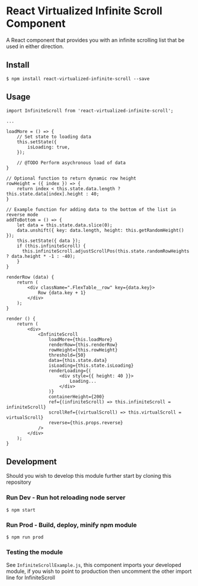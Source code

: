 # React Virtualized Infinite Scroll Component

A React component that provides you with an infinite scrolling list that be used in either direction.

## Install
```
$ npm install react-virtualized-infinite-scroll --save
```

## Usage

```
import InfiniteScroll from 'react-virtualized-infinite-scroll';

...

loadMore = () => {
    // Set state to loading data
    this.setState({
        isLoading: true,
    });

    // @TODO Perform asychronous load of data
}

// Optional function to return dynamic row height
rowHeight = ({ index }) => {
    return index < this.state.data.length ? this.state.data[index].height : 40;
}

// Example function for adding data to the bottom of the list in reverse mode
addToBottom = () => {
    let data = this.state.data.slice(0);
    data.unshift({ key: data.length, height: this.getRandomHeight() });
    this.setState({ data });
    if (this.infiniteScroll) {
      this.infiniteScroll.adjustScrollPos(this.state.randomRowHeights ? data.height * -1 : -40);
    }
}

renderRow (data) {
    return (
        <div className=".FlexTable__row" key={data.key}>
            Row {data.key + 1}
        </div>
    );
}

render () {
    return (
        <div>
            <InfiniteScroll
                loadMore={this.loadMore}
                renderRow={this.renderRow}
                rowHeight={this.rowHeight}
                threshold={50}
                data={this.state.data}
                isLoading={this.state.isLoading}
                renderLoading={(
                    <div style={{ height: 40 }}>
                        Loading...
                    </div>
                )}
                containerHeight={200}
                ref={(infiniteScroll) => this.infiniteScroll = infiniteScroll}
                scrollRef={(virtualScroll) => this.virtualScroll = virtualScroll}
                reverse={this.props.reverse}
            />
        </div>
    );
}

```

## Development
Should you wish to develop this module further start by cloning this repository

### Run Dev - Run hot reloading node server
```
$ npm start
```

### Run Prod - Build, deploy, minify npm module
```
$ npm run prod
```

### Testing the module
See ```InfiniteScrollExample.js```, this component imports your developed module, if you wish to point to production then uncomment the other import line for InfiniteScroll